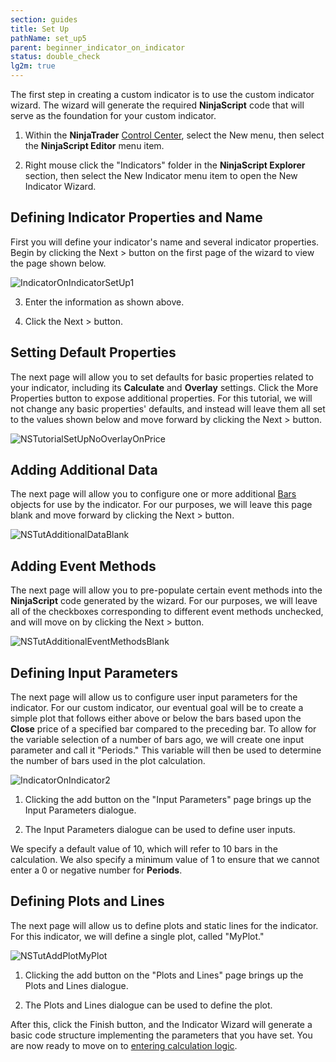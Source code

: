 ```yaml
---
section: guides
title: Set Up
pathName: set_up5
parent: beginner_indicator_on_indicator
status: double_check
lg2m: true
---
```


The first step in creating a custom indicator is to use the custom indicator wizard. The wizard will generate the required **NinjaScript** code that will serve as the foundation for your custom indicator.

1. Within the **NinjaTrader** [Control Center](control_center), select the New menu, then select the **NinjaScript Editor** menu item.

2. Right mouse click the "Indicators" folder in the **NinjaScript Explorer** section, then select the New Indicator menu item to open the New Indicator Wizard.

## Defining Indicator Properties and Name  

First you will define your indicator's name and several indicator properties. Begin by clicking the Next > button on the first page of the wizard to view the page shown below.

![IndicatorOnIndicatorSetUp1](https://cdn.sanity.io/images/1hlwceal/production/46719b08d97081144fc7826b2e471ee6bb50d903-615x550.png)

3. Enter the information as shown above.

4. Click the Next > button.

## Setting Default Properties

The next page will allow you to set defaults for basic properties related to your indicator, including its **Calculate** and **Overlay** settings. Click the More Properties button to expose additional properties. For this tutorial, we will not change any basic properties' defaults, and instead will leave them all set to the values shown below and move forward by clicking the Next > button.

![NSTutorialSetUpNoOverlayOnPrice](https://cdn.sanity.io/images/1hlwceal/production/1e993316eb5a0832cf5e6c12f15dcdb9734b34e6-615x550.png)

## Adding Additional Data

The next page will allow you to configure one or more additional [Bars](bars) objects for use by the indicator. For our purposes, we will leave this page blank and move forward by clicking the Next > button.

![NSTutAdditionalDataBlank](https://cdn.sanity.io/images/1hlwceal/production/f38e15eb56590f779e9d6fb7538004dc41f8327e-615x550.png)

## Adding Event Methods

The next page will allow you to pre-populate certain event methods into the **NinjaScript** code generated by the wizard. For our purposes, we will leave all of the checkboxes corresponding to different event methods unchecked, and will move on by clicking the Next > button.

![NSTutAdditionalEventMethodsBlank](https://cdn.sanity.io/images/1hlwceal/production/0912948f7f3cb5158d298a14feb8607b0e8a4bb3-615x550.png)

## Defining Input Parameters

The next page will allow us to configure user input parameters for the indicator. For our custom indicator, our eventual goal will be to create a simple plot that follows either above or below the bars based upon the **Close** price of a specified bar compared to the preceding bar. To allow for the variable selection of a number of bars ago, we will create one input parameter and call it "Periods." This variable will then be used to determine the number of bars used in the plot calculation.

![IndicatorOnIndicator2](https://cdn.sanity.io/images/1hlwceal/production/2d9740a077b3b5a7333675c3bdd021f183034282-824x550.png)

1. Clicking the add button on the "Input Parameters" page brings up the Input Parameters dialogue.

2. The Input Parameters dialogue can be used to define user inputs.

We specify a default value of 10, which will refer to 10 bars in the calculation. We also specify a minimum value of 1 to ensure that we cannot enter a 0 or negative number for **Periods**.

## Defining Plots and Lines

The next page will allow us to define plots and static lines for the indicator. For this indicator, we will define a single plot, called "MyPlot."

![NSTutAddPlotMyPlot](https://cdn.sanity.io/images/1hlwceal/production/db66f5150095029d38aff9ac601e91d2865d2b03-783x550.png)

1. Clicking the add button on the "Plots and Lines" page brings up the Plots and Lines dialogue.

2. The Plots and Lines dialogue can be used to define the plot.

After this, click the Finish button, and the Indicator Wizard will generate a basic code structure implementing the parameters that you have set. You are now ready to move on to [entering calculation logic](entering_calculation_logic2).

